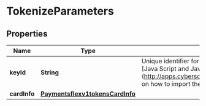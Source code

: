
# TokenizeParameters

## Properties
Name | Type | Description | Notes
------------ | ------------- | ------------- | -------------
**keyId** | **String** | Unique identifier for the generated token. This is obtained from the Generate Key request. See the [Java Script and Java examples] (http://apps.cybersource.com/library/documentation/dev_guides/Secure_Acceptance_Flex/Key/html) on how to import the key and encrypt using the imported key. |  [optional]
**cardInfo** | [**Paymentsflexv1tokensCardInfo**](Paymentsflexv1tokensCardInfo.md) |  |  [optional]



